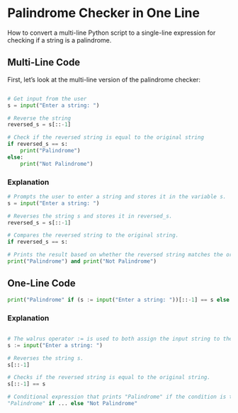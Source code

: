 # Palindrome Checker in One Line

How to convert a multi-line Python script to a single-line expression for checking if a string is a palindrome.

## Multi-Line Code

First, let’s look at the multi-line version of the palindrome checker:

```python

# Get input from the user
s = input("Enter a string: ")

# Reverse the string
reversed_s = s[::-1]

# Check if the reversed string is equal to the original string
if reversed_s == s:
    print("Palindrome")
else:
    print("Not Palindrome")
```

### Explanation
```python
# Prompts the user to enter a string and stores it in the variable s.
s = input("Enter a string: ")

# Reverses the string s and stores it in reversed_s.
reversed_s = s[::-1]

# Compares the reversed string to the original string.
if reversed_s == s:

# Prints the result based on whether the reversed string matches the original string.
print("Palindrome") and print("Not Palindrome")
```

## One-Line Code

```python
print("Palindrome" if (s := input("Enter a string: "))[::-1] == s else "Not Palindrome")
```

### Explanation

```python

# The walrus operator := is used to both assign the input string to the variable s and use it immediately in the expression.
s := input("Enter a string: ")

# Reverses the string s.
s[::-1]

# Checks if the reversed string is equal to the original string.
s[::-1] == s

# Conditional expression that prints "Palindrome" if the condition is true, otherwise "Not Palindrome".
"Palindrome" if ... else "Not Palindrome"

